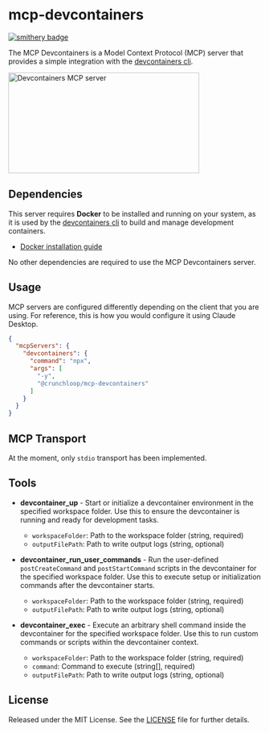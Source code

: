 # mcp-devcontainers

[![smithery badge](https://smithery.ai/badge/@crunchloop/mcp-devcontainers)](https://smithery.ai/server/@crunchloop/mcp-devcontainers)

The MCP Devcontainers is a Model Context Protocol (MCP) server that provides a simple integration with the [devcontainers cli](https://github.com/devcontainers/cli).

<a href="https://glama.ai/mcp/servers/@crunchloop/mcp-devcontainers">
  <img width="380" height="200" src="https://glama.ai/mcp/servers/@crunchloop/mcp-devcontainers/badge" alt="Devcontainers MCP server" />
</a>

## Dependencies

This server requires **Docker** to be installed and running on your system, as it is used by the [devcontainers cli](https://github.com/devcontainers/cli) to build and manage development containers.

- [Docker installation guide](https://docs.docker.com/get-docker/)

No other dependencies are required to use the MCP Devcontainers server.

## Usage

MCP servers are configured differently depending on the client that you are using. For reference, this is how you would configure it using Claude Desktop.

```json
{
  "mcpServers": {
    "devcontainers": {
      "command": "npx",
      "args": [
        "-y",
        "@crunchloop/mcp-devcontainers"
      ]
    }
  }
}
```

## MCP Transport

At the moment, only `stdio` transport has been implemented.

## Tools

- **devcontainer_up** - Start or initialize a devcontainer environment in the specified workspace folder. Use this to ensure the devcontainer is running and ready for development tasks.
  - `workspaceFolder`: Path to the workspace folder (string, required)
  - `outputFilePath`: Path to write output logs (string, optional)

- **devcontainer_run_user_commands** - Run the user-defined `postCreateCommand` and `postStartCommand` scripts in the devcontainer for the specified workspace folder. Use this to execute setup or initialization commands after the devcontainer starts.
  - `workspaceFolder`: Path to the workspace folder (string, required)
  - `outputFilePath`: Path to write output logs (string, optional)

- **devcontainer_exec** - Execute an arbitrary shell command inside the devcontainer for the specified workspace folder. Use this to run custom commands or scripts within the devcontainer context.
  - `workspaceFolder`: Path to the workspace folder (string, required)
  - `command`: Command to execute (string[], required)
  - `outputFilePath`: Path to write output logs (string, optional)

## License

Released under the MIT License.  See the [LICENSE](./LICENSE) file for further details.
